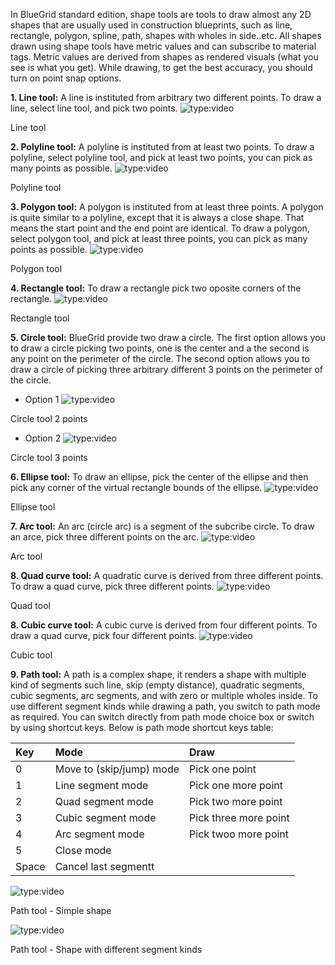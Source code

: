 In BlueGrid standard edition, shape tools are tools to draw almost any 2D shapes that are usually used in construction blueprints, such as line, rectangle, polygon, spline, path, shapes with wholes in side..etc. All shapes drawn using shape tools have metric values and can subscribe to material tags. Metric values are derived from shapes as rendered visuals (what you see is what you get).
While drawing, to get the best accuracy, you should turn on point snap options.

**1. Line tool:** A line is instituted from arbitrary two different points. To draw a line, select line tool, and pick two points.
![type:video](https://www.youtube.com/embed/jlWXRpokY8M?si=lifopBsON2MKEDrq)
<figcaption>Line tool</figcaption>

**2. Polyline tool:** A polyline is instituted from at least two points. To draw a polyline, select polyline tool, and pick at least two points, you can pick as many points as possible.
![type:video](https://www.youtube.com/embed/sJQnOlWITtQ)
<figcaption>Polyline tool</figcaption>

**3. Polygon tool:** A polygon is instituted from at least three points. A polygon is quite similar to a polyline, except that it is always a close shape. That means the start point and the end point are identical. To draw a polygon, select polygon tool, and pick at least three points, you can pick as many points as possible.
![type:video](https://www.youtube.com/embed/j86wBFtKKik)
<figcaption>Polygon tool</figcaption>

**4. Rectangle tool:** To draw a rectangle pick two oposite corners of the rectangle. 
![type:video]()
<figcaption>Rectangle tool</figcaption>

**5. Circle tool:** BlueGrid provide two draw a circle. The first option allows you to draw a circle picking two points, one is the center and a the second is any point on the perimeter of the circle. The second option allows you to draw a circle of picking three arbitrary different 3 points on the perimeter of the circle.

-  Option 1
![type:video]()
<figcaption>Circle tool 2 points</figcaption>

-  Option 2
![type:video]()
<figcaption>Circle tool 3 points</figcaption>


**6. Ellipse tool:** To draw an ellipse, pick the center of the ellipse and then pick any corner of the virtual rectangle bounds of the ellipse. 
![type:video]()
<figcaption>Ellipse tool</figcaption>


**7. Arc tool:** An arc (circle arc) is a segment of the subcribe circle. To draw an arce, pick three different points on the arc.
![type:video]()
<figcaption>Arc tool</figcaption>


**8. Quad curve tool:** A quadratic curve is derived from three different points. To draw a quad curve, pick three different points.
![type:video]()
<figcaption>Quad tool</figcaption>

**8. Cubic curve tool:** A cubic curve is derived from four different points. To draw a quad curve, pick four different points.
![type:video]()
<figcaption>Cubic tool</figcaption>

**9. Path tool:** A path is a complex shape, it renders a shape with multiple kind of segments such line, skip (empty distance), quadratic segments, cubic segments, arc segments, and with zero or multiple wholes inside. To use different segment kinds while drawing a path, you switch to path mode as required. You can switch directly from path mode choice box or switch by using shortcut keys. Below is path mode shortcut keys table:

| Key  | Mode                     | Draw                    | 
| :----| :------------------------|:----------------------- |
| 0    | Move to (skip/jump) mode | Pick one point          |
| 1    | Line segment mode        | Pick one more point     |
| 2    | Quad segment mode        | Pick two more point     |
| 3    | Cubic segment mode       | Pick three more point   |
| 4    | Arc segment mode         | Pick twoo more point    |
| 5    | Close mode               |                         |
| Space| Cancel last segmentt     |                         |
    
![type:video](https://www.youtube.com/embed/YbrP_CiXLzM)
<figcaption>Path tool - Simple shape</figcaption>

![type:video](https://www.youtube.com/embed/Jr9gPiua9Fg)
<figcaption>Path tool - Shape with different segment kinds</figcaption>
